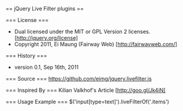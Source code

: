 == jQuery Live Filter plugins ==

=== License ===
 * Dual licensed under the MIT or GPL Version 2 licenses. [http://jquery.org/license]
 * Copyright 2011, Ei Maung (Fairway Web) [http://fairwayweb.com/]

=== History ===
 * version 0.1, Sep 16th, 2011

=== Source ===
https://github.com/eimg/jquery.livefilter.js

=== Inspired By ===
Kilian Valkhof's Article [http://goo.gl/Jk4iN]

=== Usage Example ===
    $('input[type=text]').liveFilterOf('.items')

